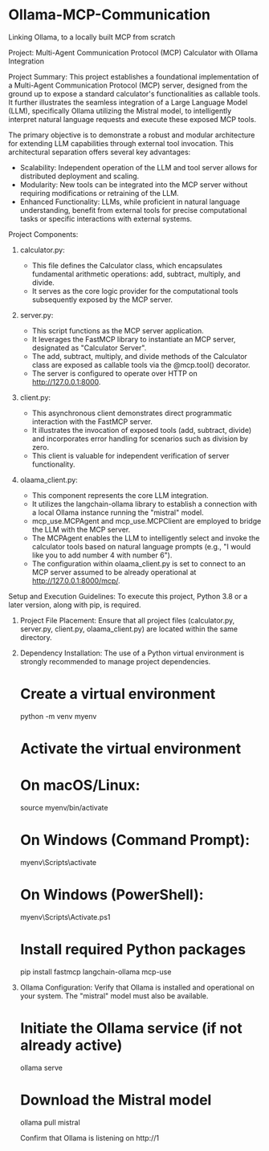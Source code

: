# Ollama-MCP-Communication
Linking Ollama, to a locally built MCP from scratch 

Project: Multi-Agent Communication Protocol (MCP) Calculator with Ollama Integration

Project Summary:
This project establishes a foundational implementation of a Multi-Agent Communication Protocol (MCP) server, designed from the ground up to expose a standard calculator's functionalities as callable tools. It further illustrates the seamless integration of a Large Language Model (LLM), specifically Ollama utilizing the Mistral model, to intelligently interpret natural language requests and execute these exposed MCP tools.

The primary objective is to demonstrate a robust and modular architecture for extending LLM capabilities through external tool invocation. This architectural separation offers several key advantages:
- Scalability: Independent operation of the LLM and tool server allows for distributed deployment and scaling.
- Modularity: New tools can be integrated into the MCP server without requiring modifications or retraining of the LLM.
- Enhanced Functionality: LLMs, while proficient in natural language understanding, benefit from external tools for precise computational tasks or specific interactions with external systems.

Project Components:
1.  calculator.py:
    - This file defines the Calculator class, which encapsulates fundamental arithmetic operations: add, subtract, multiply, and divide.
    - It serves as the core logic provider for the computational tools subsequently exposed by the MCP server.

2.  server.py:
    - This script functions as the MCP server application.
    - It leverages the FastMCP library to instantiate an MCP server, designated as "Calculator Server".
    - The add, subtract, multiply, and divide methods of the Calculator class are exposed as callable tools via the @mcp.tool() decorator.
    - The server is configured to operate over HTTP on http://127.0.0.1:8000.

3.  client.py:
    - This asynchronous client demonstrates direct programmatic interaction with the FastMCP server.
    - It illustrates the invocation of exposed tools (add, subtract, divide) and incorporates error handling for scenarios such as division by zero.
    - This client is valuable for independent verification of server functionality.

4.  olaama_client.py:
    - This component represents the core LLM integration.
    - It utilizes the langchain-ollama library to establish a connection with a local Ollama instance running the "mistral" model.
    - mcp_use.MCPAgent and mcp_use.MCPClient are employed to bridge the LLM with the MCP server.
    - The MCPAgent enables the LLM to intelligently select and invoke the calculator tools based on natural language prompts (e.g., "I would like you to add number 4 with number 6").
    - The configuration within olaama_client.py is set to connect to an MCP server assumed to be already operational at http://127.0.0.1:8000/mcp/.

Setup and Execution Guidelines:
To execute this project, Python 3.8 or a later version, along with pip, is required.

1.  Project File Placement:
    Ensure that all project files (calculator.py, server.py, client.py, olaama_client.py) are located within the same directory.

2.  Dependency Installation:
    The use of a Python virtual environment is strongly recommended to manage project dependencies.

    # Create a virtual environment
    python -m venv myenv

    # Activate the virtual environment
    # On macOS/Linux:
    source myenv/bin/activate
    # On Windows (Command Prompt):
    myenv\Scripts\activate
    # On Windows (PowerShell):
    myenv\Scripts\Activate.ps1

    # Install required Python packages
    pip install fastmcp langchain-ollama mcp-use

3.  Ollama Configuration:
    Verify that Ollama is installed and operational on your system. The "mistral" model must also be available.

    # Initiate the Ollama service (if not already active)
    ollama serve

    # Download the Mistral model
    ollama pull mistral

    Confirm that Ollama is listening on http://1

